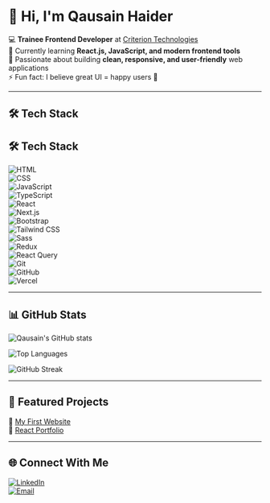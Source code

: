 # 👋 Hi, I'm Qausain Haider  

💻 **Trainee Frontend Developer** at [Criterion Technologies](https://criteriontechnologies.com/)  
🌱 Currently learning **React.js, JavaScript, and modern frontend tools**  
🚀 Passionate about building **clean, responsive, and user-friendly** web applications  
⚡ Fun fact: I believe great UI = happy users 🎨  

---

## 🛠️ Tech Stack  
## 🛠️ Tech Stack  
![HTML](https://img.shields.io/badge/HTML5-E34F26?style=for-the-badge&logo=html5&logoColor=white)  
![CSS](https://img.shields.io/badge/CSS3-1572B6?style=for-the-badge&logo=css3&logoColor=white)  
![JavaScript](https://img.shields.io/badge/JavaScript-F7DF1E?style=for-the-badge&logo=javascript&logoColor=black)  
![TypeScript](https://img.shields.io/badge/TypeScript-007ACC?style=for-the-badge&logo=typescript&logoColor=white)  
![React](https://img.shields.io/badge/React-20232A?style=for-the-badge&logo=react&logoColor=61DAFB)  
![Next.js](https://img.shields.io/badge/Next.js-000000?style=for-the-badge&logo=nextdotjs&logoColor=white)  
![Bootstrap](https://img.shields.io/badge/Bootstrap-563D7C?style=for-the-badge&logo=bootstrap&logoColor=white)  
![Tailwind CSS](https://img.shields.io/badge/Tailwind-38B2AC?style=for-the-badge&logo=tailwind-css&logoColor=white)  
![Sass](https://img.shields.io/badge/Sass-CC6699?style=for-the-badge&logo=sass&logoColor=white)  
![Redux](https://img.shields.io/badge/Redux-764ABC?style=for-the-badge&logo=redux&logoColor=white)  
![React Query](https://img.shields.io/badge/React%20Query-FF4154?style=for-the-badge&logo=reactquery&logoColor=white)  
![Git](https://img.shields.io/badge/Git-F05032?style=for-the-badge&logo=git&logoColor=white)  
![GitHub](https://img.shields.io/badge/GitHub-181717?style=for-the-badge&logo=github&logoColor=white)  
![Vercel](https://img.shields.io/badge/Vercel-000000?style=for-the-badge&logo=vercel&logoColor=white)  


---

## 📊 GitHub Stats  
![Qausain's GitHub stats](https://github-readme-stats.vercel.app/api?username=qausainhaider&show_icons=true&theme=radical)  

![Top Languages](https://github-readme-stats.vercel.app/api/top-langs/?username=qausainhaider&layout=compact&theme=radical)  

![GitHub Streak](https://github-readme-streak-stats.herokuapp.com/?user=qausainhaider&theme=radical)  

---

## 📌 Featured Projects  
🔹 [My First Website](https://github.com/qausainhaider/my-first-website)  
🔹 [React Portfolio](https://github.com/qausainhaider/react-portfolio)  

---

## 🌐 Connect With Me  
[![LinkedIn](https://img.shields.io/badge/LinkedIn-0A66C2?style=for-the-badge&logo=linkedin&logoColor=white)](https://www.linkedin.com/)  
[![Email](https://img.shields.io/badge/Email-D14836?style=for-the-badge&logo=gmail&logoColor=white)](mailto:youremail@example.com)  

